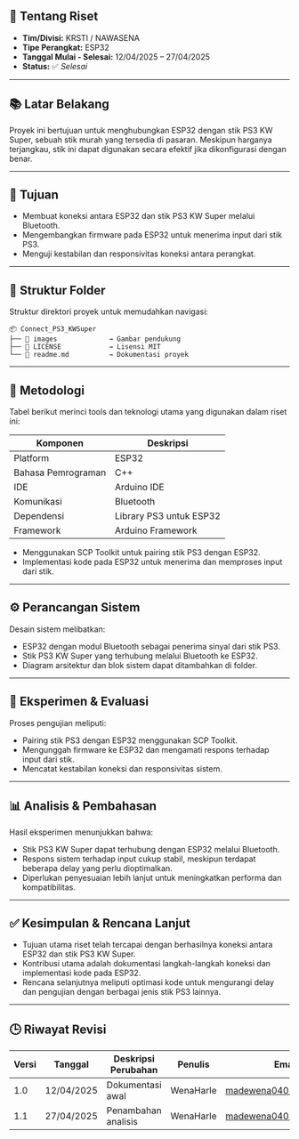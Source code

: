 ## 📘 Tentang Riset

* **Tim/Divisi:** KRSTI / NAWASENA
* **Tipe Perangkat:** ESP32
* **Tanggal Mulai - Selesai:** 12/04/2025 – 27/04/2025
* **Status:** ✅ *Selesai*

---

## 📚 Latar Belakang

Proyek ini bertujuan untuk menghubungkan ESP32 dengan stik PS3 KW Super, sebuah stik murah yang tersedia di pasaran. Meskipun harganya terjangkau, stik ini dapat digunakan secara efektif jika dikonfigurasi dengan benar.

---

## 🎯 Tujuan

* Membuat koneksi antara ESP32 dan stik PS3 KW Super melalui Bluetooth.
* Mengembangkan firmware pada ESP32 untuk menerima input dari stik PS3.
* Menguji kestabilan dan responsivitas koneksi antara perangkat.

---

## 📁 Struktur Folder

Struktur direktori proyek untuk memudahkan navigasi:

```
📦 Connect_PS3_KWSuper
├── 📂 images             → Gambar pendukung
├── 📜 LICENSE            → Lisensi MIT
└── 📜 readme.md          → Dokumentasi proyek
```

---

## 🔬 Metodologi

Tabel berikut merinci tools dan teknologi utama yang digunakan dalam riset ini:

| Komponen           | Deskripsi               |
| ------------------ | ----------------------- | 
| Platform           | ESP32                   |                                     
| Bahasa Pemrograman | C++                     |                                     
| IDE                | Arduino IDE             |                                     
| Komunikasi         | Bluetooth               |                                     
| Dependensi         | Library PS3 untuk ESP32 |                                      
| Framework          | Arduino Framework       | 

* Menggunakan SCP Toolkit untuk pairing stik PS3 dengan ESP32.
* Implementasi kode pada ESP32 untuk menerima dan memproses input dari stik.

---

## ⚙️ Perancangan Sistem

Desain sistem melibatkan:

* ESP32 dengan modul Bluetooth sebagai penerima sinyal dari stik PS3.
* Stik PS3 KW Super yang terhubung melalui Bluetooth ke ESP32.
* Diagram arsitektur dan blok sistem dapat ditambahkan di folder.

---

## 🧪 Eksperimen & Evaluasi

Proses pengujian meliputi:

* Pairing stik PS3 dengan ESP32 menggunakan SCP Toolkit.
* Mengunggah firmware ke ESP32 dan mengamati respons terhadap input dari stik.
* Mencatat kestabilan koneksi dan responsivitas sistem.

---

## 📊 Analisis & Pembahasan

Hasil eksperimen menunjukkan bahwa:

* Stik PS3 KW Super dapat terhubung dengan ESP32 melalui Bluetooth.
* Respons sistem terhadap input cukup stabil, meskipun terdapat beberapa delay yang perlu dioptimalkan.
* Diperlukan penyesuaian lebih lanjut untuk meningkatkan performa dan kompatibilitas.

---

## ✅ Kesimpulan & Rencana Lanjut

* Tujuan utama riset telah tercapai dengan berhasilnya koneksi antara ESP32 dan stik PS3 KW Super.
* Kontribusi utama adalah dokumentasi langkah-langkah koneksi dan implementasi kode pada ESP32.
* Rencana selanjutnya meliputi optimasi kode untuk mengurangi delay dan pengujian dengan berbagai jenis stik PS3 lainnya.

---

## 🕒 Riwayat Revisi

| Versi | Tanggal    | Deskripsi Perubahan | Penulis | Email                |
| ----- | ---------- | ------------------- | ------- | --------------------- |
| 1.0   | 12/04/2025 | Dokumentasi awal    | WenaHarle | madewena0403@gmail.com    |
| 1.1   | 27/04/2025 | Penambahan analisis | WenaHarle | madewena0403@gmail.com  |


